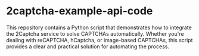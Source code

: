 # 2captcha-example-api-code
This repository contains a Python script that demonstrates how to integrate the 2Captcha service to solve CAPTCHAs automatically. Whether you're dealing with reCAPTCHA, hCaptcha, or image-based CAPTCHAs, this script provides a clear and practical solution for automating the process.
